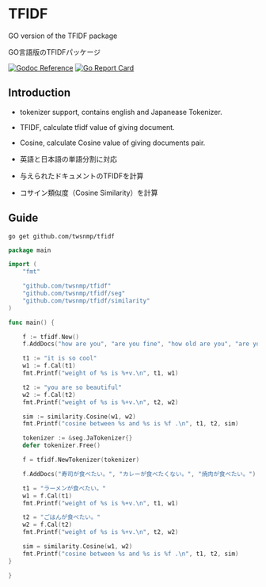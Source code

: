 # TFIDF

GO version of the TFIDF package

GO言語版のTFIDFパッケージ

[![Godoc Reference](https://godoc.org/github.com/twsnmp/tfidf?status.svg)](http://godoc.org/github.com/twsnmp/tfidf)
[![Go Report Card](https://goreportcard.com/badge/twsnmp/tfidf)](https://goreportcard.com/report/twsnmp/tfidf)

## Introduction

+ tokenizer support, contains english and Japanease Tokenizer.
+ TFIDF, calculate tfidf value of giving document.
+ Cosine, calculate Cosine value of giving documents pair.

+ 英語と日本語の単語分割に対応
+ 与えられたドキュメントのTFIDFを計算
+ コサイン類似度（Cosine Similarity）を計算

## Guide

```
go get github.com/twsnmp/tfidf
```


```go
package main

import (
	"fmt"

	"github.com/twsnmp/tfidf"
	"github.com/twsnmp/tfidf/seg"
	"github.com/twsnmp/tfidf/similarity"
)

func main() {

	f := tfidf.New()
	f.AddDocs("how are you", "are you fine", "how old are you", "are you ok", "i am ok", "i am file")

	t1 := "it is so cool"
	w1 := f.Cal(t1)
	fmt.Printf("weight of %s is %+v.\n", t1, w1)

	t2 := "you are so beautiful"
	w2 := f.Cal(t2)
	fmt.Printf("weight of %s is %+v.\n", t2, w2)

	sim := similarity.Cosine(w1, w2)
	fmt.Printf("cosine between %s and %s is %f .\n", t1, t2, sim)

	tokenizer := &seg.JaTokenizer{}
	defer tokenizer.Free()

	f = tfidf.NewTokenizer(tokenizer)

	f.AddDocs("寿司が食べたい。", "カレーが食べたくない。", "焼肉が食べたい。")

	t1 = "ラーメンが食べたい。"
	w1 = f.Cal(t1)
	fmt.Printf("weight of %s is %+v.\n", t1, w1)

	t2 = "ごはんが食べたい。"
	w2 = f.Cal(t2)
	fmt.Printf("weight of %s is %+v.\n", t2, w2)

	sim = similarity.Cosine(w1, w2)
	fmt.Printf("cosine between %s and %s is %f .\n", t1, t2, sim)
}

}

```
